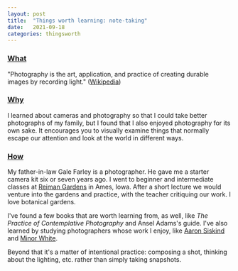 ```yaml
---
layout: post
title:  "Things worth learning: note-taking"
date:   2021-09-18
categories: thingsworth
---
```


### [What](#what)

"Photography is the art, application, and practice of creating durable images by recording light." ([Wikipedia](https://en.wikipedia.org/wiki/Photography))

### [Why](#why)

I learned about cameras and photography so that I could take better photographs of my family, but I found that I also enjoyed photography for its own sake. It encourages you to visually examine things that normally escape our attention and look at the world in different ways.

### [How](#how)

My father-in-law Gale Farley is a photographer. He gave me a starter camera kit six or seven years ago. I went to beginner and intermediate classes at [Reiman Gardens](https://www.reimangardens.com/) in Ames, Iowa. After a short lecture we would venture into the gardens and practice, with the teacher critiquing our work. I love botanical gardens.

I've found a few books that are worth learning from, as well, like _The Practice of Contemplative Photography_ and Ansel Adams's guide. I've also learned by studying photographers whose work I enjoy, like [Aaron Siskind](https://en.wikipedia.org/wiki/Aaron_Siskind) and [Minor White](https://en.wikipedia.org/wiki/Minor_White).

Beyond that it's a matter of intentional practice: composing a shot, thinking about the lighting, etc. rather than simply taking snapshots.

